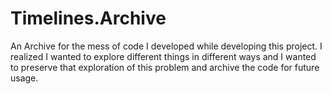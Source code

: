# Timelines.Archive
An Archive for the mess of code I developed while developing this project. I realized I wanted to explore different things in different ways and I wanted to preserve that exploration of this problem and archive the code for future usage.

